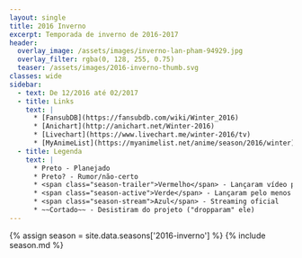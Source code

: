 ```yaml
---
layout: single
title: 2016 Inverno
excerpt: Temporada de inverno de 2016‑2017
header:
  overlay_image: /assets/images/inverno-lan-pham-94929.jpg
  overlay_filter: rgba(0, 128, 255, 0.75)
  teaser: /assets/images/2016-inverno-thumb.svg
classes: wide
sidebar:
  - text: De 12/2016 até 02/2017
  - title: Links
    text: |
      * [FansubDB](https://fansubdb.com/wiki/Winter_2016)
      * [Anichart](http://anichart.net/Winter-2016)
      * [Livechart](https://www.livechart.me/winter-2016/tv)
      * [MyAnimeList](https://myanimelist.net/anime/season/2016/winter)
  - title: Legenda
    text: |
      * Preto - Planejado
      * Preto? - Rumor/não-certo
      * <span class="season-trailer">Vermelho</span> - Lançaram vídeo promocional ou trailer
      * <span class="season-active">Verde</span> - Lançaram pelo menos um episódio
      * <span class="season-stream">Azul</span> - Streaming oficial
      * ~~Cortado~~ - Desistiram do projeto ("dropparam" ele)
---
```


<!-- Para editar a tabela abra o arquivo /data/seasons/2016-inverno.yml -->
{% assign season = site.data.seasons['2016-inverno'] %}
{% include season.md %}
